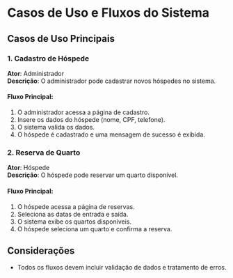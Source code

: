 # Casos de Uso e Fluxos do Sistema

## Casos de Uso Principais

### 1. Cadastro de Hóspede
**Ator**: Administrador  
**Descrição**: O administrador pode cadastrar novos hóspedes no sistema.

#### Fluxo Principal:
1. O administrador acessa a página de cadastro.
2. Insere os dados do hóspede (nome, CPF, telefone).
3. O sistema valida os dados.
4. O hóspede é cadastrado e uma mensagem de sucesso é exibida.

### 2. Reserva de Quarto
**Ator**: Hóspede  
**Descrição**: O hóspede pode reservar um quarto disponível.

#### Fluxo Principal:
1. O hóspede acessa a página de reservas.
2. Seleciona as datas de entrada e saída.
3. O sistema exibe os quartos disponíveis.
4. O hóspede seleciona um quarto e confirma a reserva.

## Considerações
- Todos os fluxos devem incluir validação de dados e tratamento de erros.
